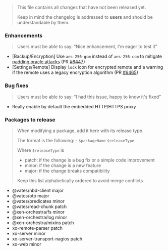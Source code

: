 > This file contains all changes that have not been released yet.
>
> Keep in mind the changelog is addressed to **users** and should be
> understandable by them.

### Enhancements

> Users must be able to say: “Nice enhancement, I'm eager to test it”

- [Backup/Encryption] Use `aes-256-gcm` instead of `aes-256-ccm` to mitigate [padding oracle attacks](https://en.wikipedia.org/wiki/Padding_oracle_attack) (PR [#6447](https://github.com/vatesfr/xen-orchestra/pull/6447))
- [Settings/Remote] Display `lock` icon for encrypted remote and a warning if the remote uses a legacy encryption algorithm (PR [#6465](https://github.com/vatesfr/xen-orchestra/pull/6465))

### Bug fixes

> Users must be able to say: “I had this issue, happy to know it's fixed”

- Really enable by default the embedded HTTP/HTTPS proxy

### Packages to release

> When modifying a package, add it here with its release type.
>
> The format is the following: - `$packageName` `$releaseType`
>
> Where `$releaseType` is
>
> - patch: if the change is a bug fix or a simple code improvement
> - minor: if the change is a new feature
> - major: if the change breaks compatibility
>
> Keep this list alphabetically ordered to avoid merge conflicts

<!--packages-start-->

- @vates/nbd-client major
- @vates/otp major
- @vates/predicates minor
- @vates/read-chunk patch
- @xen-orchestra/fs minor
- @xen-orchestra/log minor
- @xen-orchestra/mixins patch
- xo-remote-parser patch
- xo-server minor
- xo-server-transport-nagios patch
- xo-web minor

<!--packages-end-->
